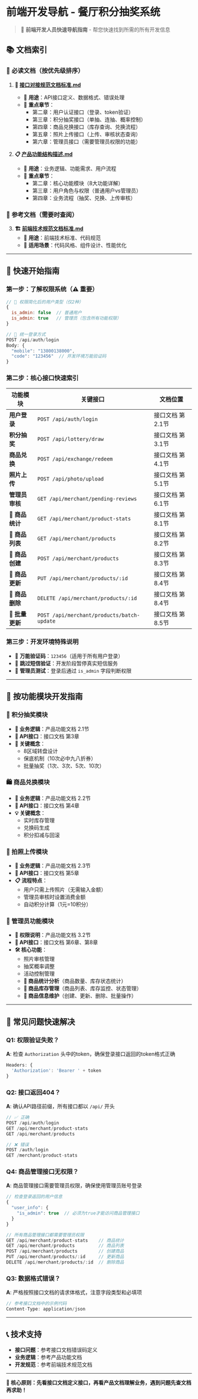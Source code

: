 # 前端开发导航 - 餐厅积分抽奖系统

> 🧭 **前端开发人员快速导航指南** - 帮您快速找到所需的所有开发信息

## 📚 文档索引

### 🎯 **必读文档（按优先级排序）**

1. **🔗 [接口对接规范文档标准.md](./接口对接规范文档标准.md)**
   - 📍 **用途**：API接口定义、数据格式、错误处理
   - 🎯 **重点章节**：
     - 第二章：用户认证接口（登录、token验证）
     - 第三章：积分抽奖接口（单抽、连抽、概率控制）
     - 第四章：商品兑换接口（库存查询、兑换流程）
     - 第五章：照片上传接口（上传、审核状态查询）
     - 第六章：管理员接口（需要管理员权限的功能）

2. **📋 [产品功能结构描述.md](./产品功能结构描述.md)**
   - 📍 **用途**：业务逻辑、功能需求、用户流程
   - 🎯 **重点章节**：
     - 第二章：核心功能模块（8大功能详解）
     - 第三章：用户角色与权限（普通用户vs管理员）
     - 第四章：业务流程（抽奖、兑换、上传审核）

### 🔧 **参考文档（需要时查阅）**

3. **🏗️ [前端技术规范文档标准.md](./前端技术规范文档标准.md)**
   - 📍 **用途**：前端技术标准、代码规范
   - 🎯 **适用场景**：代码风格、组件设计、性能优化


---

## 🚀 快速开始指南

### 第一步：了解权限系统（⚠️ 重要）
```javascript
// 🔴 权限简化后的用户类型（仅2种）
{
  is_admin: false  // 普通用户
  is_admin: true   // 管理员（包含所有功能权限）
}

// 🔴 统一登录方式
POST /api/auth/login
Body: {
  "mobile": "13800138000",
  "code": "123456"  // 开发环境万能验证码
}
```

### 第二步：核心接口快速索引
| 功能模块 | 关键接口 | 文档位置 |
|---------|----------|----------|
| **用户登录** | `POST /api/auth/login` | 接口文档 第2.1节 |
| **积分抽奖** | `POST /api/lottery/draw` | 接口文档 第3.1节 |
| **商品兑换** | `POST /api/exchange/redeem` | 接口文档 第4.1节 |
| **照片上传** | `POST /api/photo/upload` | 接口文档 第5.1节 |
| **管理员审核** | `GET /api/merchant/pending-reviews` | 接口文档 第6.1节 |
| **🔴 商品统计** | `GET /api/merchant/product-stats` | 接口文档 第8.1节 |
| **🔴 商品列表** | `GET /api/merchant/products` | 接口文档 第8.2节 |
| **🔴 商品创建** | `POST /api/merchant/products` | 接口文档 第8.3节 |
| **🔴 商品更新** | `PUT /api/merchant/products/:id` | 接口文档 第8.4节 |
| **🔴 商品删除** | `DELETE /api/merchant/products/:id` | 接口文档 第8.4节 |
| **🔴 批量更新** | `POST /api/merchant/products/batch-update` | 接口文档 第8.5节 |

### 第三步：开发环境特殊说明
- 🔑 **万能验证码**：`123456`（适用于所有用户登录）
- 📱 **跳过短信验证**：开发阶段暂停真实短信服务
- 👑 **管理员测试**：登录后通过 `is_admin` 字段判断权限

---

## 🎯 按功能模块开发指南

### 🎰 积分抽奖模块
- **📖 业务逻辑**：产品功能文档 2.1节
- **🔗 API接口**：接口文档 第3章
- **🎲 关键概念**：
  - 8区域转盘设计
  - 保底机制（10次必中九八折券）
  - 批量抽奖（1次、3次、5次、10次）

### 🛍️ 商品兑换模块
- **📖 业务逻辑**：产品功能文档 2.2节
- **🔗 API接口**：接口文档 第4章
- **💡 关键概念**：
  - 实时库存管理
  - 兑换码生成
  - 积分扣减与回滚

### 📸 拍照上传模块
- **📖 业务逻辑**：产品功能文档 2.3节
- **🔗 API接口**：接口文档 第5章
- **📋 流程特点**：
  - 用户只需上传照片（无需输入金额）
  - 管理员审核时设置消费金额
  - 自动积分计算（1元=10积分）

### 👑 管理员功能模块
- **📖 权限说明**：产品功能文档 3.2节
- **🔗 API接口**：接口文档 第6章、第8章
- **🛠️ 核心功能**：
  - 照片审核管理
  - 抽奖概率调整
  - 活动控制管理
  - **🔴 商品统计分析**（商品数量、库存状态统计）
  - **🔴 商品库存管理**（商品列表、库存监控、状态管理）
  - **🔴 商品信息维护**（创建、更新、删除、批量操作）

---

## 🚨 常见问题快速解决

### Q1: 权限验证失败？
**A**: 检查 `Authorization` 头中的token，确保登录接口返回的token格式正确
```javascript
Headers: {
  'Authorization': 'Bearer ' + token
}
```

### Q2: 接口返回404？
**A**: 确认API路径前缀，所有接口都以 `/api/` 开头
```javascript
// ✅ 正确
POST /api/auth/login
GET /api/merchant/product-stats
GET /api/merchant/products

// ❌ 错误
POST /auth/login
GET /merchant/product-stats
```

### Q4: 商品管理接口无权限？
**A**: 商品管理接口需要管理员权限，确保使用管理员账号登录
```javascript
// 检查登录返回的用户信息
{
  "user_info": {
    "is_admin": true  // 必须为true才能访问商品管理接口
  }
}

// 所有商品管理接口都需要管理员权限
GET /api/merchant/product-stats    // 商品统计
GET /api/merchant/products         // 商品列表
POST /api/merchant/products        // 创建商品
PUT /api/merchant/products/:id     // 更新商品
DELETE /api/merchant/products/:id  // 删除商品
```

### Q3: 数据格式错误？
**A**: 严格按照接口文档的请求体格式，注意字段类型和必填项
```javascript
// 参考接口文档中的示例代码
Content-Type: application/json
```

---

## 📞 技术支持

- **接口问题**：参考接口文档错误码定义
- **业务逻辑**：参考产品功能文档
- **开发规范**：参考前端技术规范文档

---

**🎯 核心原则：先看接口文档定义接口，再看产品文档理解业务，遇到问题先查文档再求助！** 